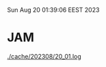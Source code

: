 Sun Aug 20 01:39:06 EEST 2023
# JAM
<a href='./cache/202308/20_01.log'>./cache/202308/20_01.log</a>
